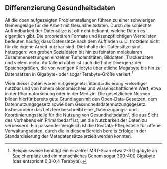 ## Differenzierung Gesundheitsdaten
All die oben aufgezeigten Problemstellungen führen zu einer schwierigen Gemengelage für die Arbeit mit Gesundheitsdaten. Durch die schlechte Auffindbarkeit der Datensätze ist oft nicht bekannt, welche Daten es eigentlich gibt. Die proprietären Formate und lizenzpflichtigen Wertelisten bedeuten häufig, dass Datensätze nach dem Auffinden u. U. trotzdem nicht für die eigene Arbeit nutzbar sind. Die Inhalte der Datensätze sind heterogen: von groben Sozialdaten bis hin zu feinsten molekularen Zusammensetzungen einzelner Tumorentitäten, Bilddaten, Trackerdaten und vielem mehr. Auffallend dabei ist auch die hohe Divergenz der Speichergrößen, die von wenigen Kilobyte über etliche Megabyte bis hin zu Datensätzen in Gigabyte- oder sogar Terabyte-Größe variiert.[^28]

Viele dieser Daten wären mit geeigneter Standardisierung vielseitiger nutzbar und von hohem ökonomischem und wissenschaftlichem Wert, etwa in der Pharmaforschung oder in der Medizin. Die gesetzlichen Normen bilden hierfür bereits gute Grundlagen mit den Open-Data-Gesetzen, dem Datennutzungsgesetz sowie dem Gesundheitsdatennutzungsgesetz. Insbesondere das Letztere beschreibt eine „Datenzugangs- und Koordinierungsstelle für die Nutzung von Gesundheitsdaten“, die aus Sicht des Vorhabens ein Primärbedarf ist, um die Nutzbarkeit der Daten zu verbessern. Ein passender Vergleich ist die GovData-Pflegestelle für offene Verwaltungsdaten, durch die in diesem Bereich bereits Erfolge in der Standardisierung der Metadatensätze erzielt werden konnten.


[^28]: Beispielsweise benötigt ein einzelner MRT-Scan etwa 2-3 Gigabyte an Speicherplatz und ein menschliches Genom sogar 300-400 Gigabyte (das entspricht 0,3-0,4 Terabyte). 

